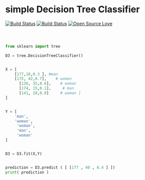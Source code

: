 # simple Decision Tree Classifier

[![Build Status](https://img.shields.io/badge/Facebook%20page-%40Pythonation-DarkSlateBlue.svg
)](https://web.facebook.com/pythonation)
[![Build Status](https://img.shields.io/pypi/pyversions/Django.svg
)]()
[![Open Source Love](https://img.shields.io/badge/LICENSE%20-MIT-LawnGreen.svg)]()




```python



from sklearn import tree

D3 = tree.DecisionTreeClassifier()


X = [
    [177,10,0.3 ], #man
    [175, 42,0.7],    # woman                                                          
      [136, 35,0.6],    # woman                                                         
      [174, 15,0.1],     # man                                                         
      [141, 28,0.8]     # woman ]
]


Y = [
    'man',
    'woman',
     'woman',
     'man', 
     'woman'
]


D3 = D3.fit(X,Y)


prediction = D3.predict ( [ [177 , 40 , 0.4 ] ])
print( prediction )
